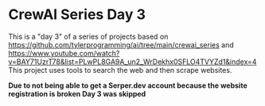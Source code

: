 # CrewAI Series Day 3

This is a "day 3" of a series of projects based on https://github.com/tylerprogramming/ai/tree/main/crewai_series and https://www.youtube.com/watch?v=BAY71UzrT78&list=PLwPL8GA9A_un2_WrDekhx0SFLO4TVYZd1&index=4
This project uses tools to search the web and then scrape websites.

**Due to not being able to get a Serper.dev account because the website registration is broken Day 3 was skipped**
